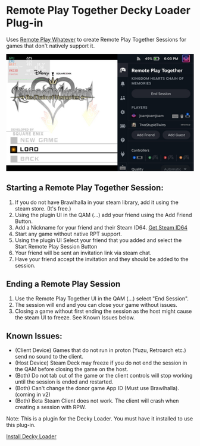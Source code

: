 # Remote Play Together Decky Loader Plug-in

Uses [Remote Play Whatever](https://github.com/m4dEngi/RemotePlayWhatever) to create Remote Play Together Sessions for games that don't natively support it.

![RemotePlaySession](images/qamUI.jpg)

## Starting a Remote Play Together Session:

1. If you do not have Brawlhalla in your steam library, add it using the steam store. (It's free.)
2. Using the plugin UI in the QAM (...) add your friend using the Add Friend Button.
3. Add a Nickname for your friend and their Steam ID64. [Get Steam ID64](https://steamid.io)
4. Start any game without native RPT support.
5. Using the plugin UI Select your friend that you added and select the Start Remote Play Session Button
6. Your friend will be sent an invitation link via steam chat.
7. Have your friend accept the invitation and they should be added to the session.

## Ending a Remote Play Session

1. Use the Remote Play Together UI in the QAM (...) select "End Session".
2. The session will end and you can close your game without issues.
3. Closing a game without first ending the session as the host might cause the steam UI to freeze. See Known Issues below.

## Known Issues:
* (Client Device) Games that do not run in proton (Yuzu, Retroarch etc.) send no sound to the client.
* (Host Device) Steam Deck may freeze if you do not end the session in the QAM before closing the game on the host.
* (Both) Do not tab out of the game or the client controls will stop working until the session is ended and restarted.
* (Both) Can't change the donor game App ID (Must use Brawlhalla). (coming in v2)
* (Both) Beta Steam Client does not work. The client will crash when creating a session with RPW.


Note: This is a plugin for the Decky Loader. You must have it installed to use this plug-in.

[Install Decky Loader](https://github.com/SteamDeckHomebrew/decky-loader)
